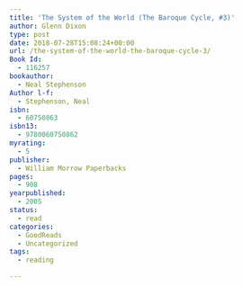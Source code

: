 ```yaml
---
title: 'The System of the World (The Baroque Cycle, #3)'
author: Glenn Dixon
type: post
date: 2018-07-28T15:08:24+00:00
url: /the-system-of-the-world-the-baroque-cycle-3/
Book Id:
  - 116257
bookauthor:
  - Neal Stephenson
Author l-f:
  - Stephenson, Neal
isbn:
  - 60750863
isbn13:
  - 9780060750862
myrating:
  - 5
publisher:
  - William Morrow Paperbacks
pages:
  - 908
yearpublished:
  - 2005
status:
  - read
categories:
  - GoodReads
  - Uncategorized
tags:
  - reading

---
```

